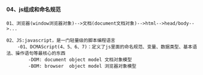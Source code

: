 #### 04、js组成和命名规范
    01、浏览器(window浏览器对象)-->文档(document文档对象)-->html-->head/body-->...

    02、JS:javascript，是一门轻量级的脚本编程语言
        -01、DCMAScript(4、5、6、7)：定义了js里面的命名规范、变量、数据类型、基本语法、操作语句等最核心的东西
            -DOM: document object model 文档对象模型
            -BOM: browser  object model 浏览器对象模型
